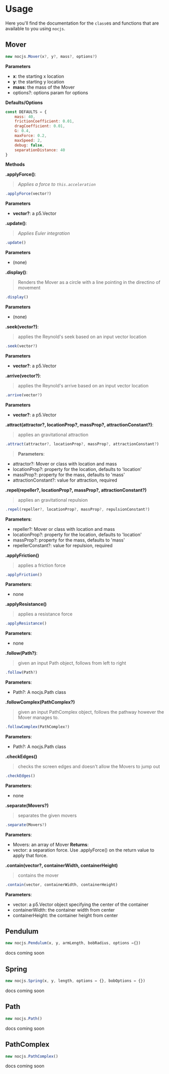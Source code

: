 # Usage

Here you'll find the documentation for the `class`es and functions that are available to you using `nocjs`.

## Mover

```js
new nocjs.Mover(x?, y?, mass?, options?)
```

**Parameters**
* **x**: the starting x location
* **y**: the starting y location
* **mass**: the mass of the Mover
* options?: options param for options

**Defaults/Options**
```js
const DEFAULTS = {
    mass: 40,
    frictionCoefficient: 0.01,
    dragCoefficient: 0.01,
    G: 0.4,
    maxForce: 0.2,
    maxSpeed: 2,
    debug: false,
    separationDistance: 40
}
```

**Methods**

**.applyForce()**:
> 
> *Applies a force to `this.acceleration`*
```js
.applyForce(vector?)
```
**Parameters**
* **vector?**: a p5.Vector


**.update()**:
>
> *Applies Euler integration*
```js
.update()
```
**Parameters**
* (none)

**.display()**:
>
> Renders the Mover as a circle with a line pointing in the directino of movement
```js
.display()
```
**Parameters**
* (none)


**.seek(vector?)**:
>
> applies the Reynold's seek based on an input vector location
```js
.seek(vector?)
```
**Parameters**
* **vector?**: a p5.Vector


**.arrive(vector?)**:
>
> applies the Reynold's arrive based on an input vector location
```js
.arrive(vector?)
```
**Parameters**
* **vector?**: a p5.Vector


**.attract(attractor?, locationProp?, massProp?, attractionConstant?)**:
>
> applies an gravitational attraction
```js
.attract(attractor?, locationProp?, massProp?, attractionConstant?)
```
> **Parameters**:
* attractor?: Mover or class with location and mass 
* locationProp?: property for the location, defaults to 'location'
* massProp?:  property for the mass, defaults to 'mass'
* attractionConstant?: value for attraction, required


**.repel(repeller?, locationProp?, massProp?, attractionConstant?)**
>
> applies an gravitational repulsion
```js
.repel(repeller?, locationProp?, massProp?, repulsionConstant?)
```
**Parameters**:
* repeller?: Mover or class with location and mass 
* locationProp?: property for the location, defaults to 'location'
* massProp?:  property for the mass, defaults to 'mass'
* repellerConstant?: value for repulsion, required


**.applyFriction()**
>
> applies a friction force
```js
.applyFriction()
```
**Parameters**:
* none



**.applyResistance()**
> 
> applies a resistance force
```js
.applyResistance()
```
**Parameters**:
* none


**.follow(Path?)**:
>
> given an input Path object, follows from left to right
```js
.follow(Path?)
```
**Parameters**:
* Path?: A nocjs.Path class


**.followComplex(PathComplex?)**
> given an input PathComplex object, follows the pathway however the Mover manages to.
```js
.followComplex(PathComplex?)
```
**Parameters**:
* Path?: A nocjs.Path class

**.checkEdges()**
> checks the screen edges and doesn't allow the Movers to jump out
```js
.checkEdges()
```
**Parameters**:
* none

**.separate(Movers?)**
> separates the given movers
```js
.separate(Movers?)
```
**Parameters**:
* Movers: an array of Mover 
**Returns**:
* vector: a separation force. Use .applyForce() on the return value to apply that force.

**.contain(vector?, containerWidth, containerHeight)**
> contains the mover
```js
.contain(vector, containerWidth, containerHeight)
```
**Parameters**:
* vector: a p5.Vector object specifying the center of the container
* containerWidth: the container width from center
* containerHeight: the container height from center


## Pendulum

```js
new nocjs.Pendulum(x, y, armLength, bobRadius, options ={})
```

docs coming soon


## Spring

```js
new nocjs.Spring(x, y, length, options = {}, bobOptions = {})
```

docs coming soon


## Path

```js
new nocjs.Path()
```

docs coming soon

## PathComplex

```js
new nocjs.PathComplex()
```

docs coming soon